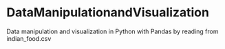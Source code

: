 # DataManipulationandVisualization
Data manipulation and visualization in Python with Pandas by reading from indian_food.csv
